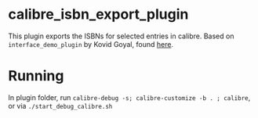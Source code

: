 # calibre_isbn_export_plugin

This plugin exports the ISBNs for selected entries in calibre. Based on `interface_demo_plugin`  by Kovid Goyal, found [here](https://manual.calibre-ebook.com/de/creating_plugins.html).

# Running

In plugin folder, run `calibre-debug -s; calibre-customize -b . ; calibre`, or via `./start_debug_calibre.sh` 